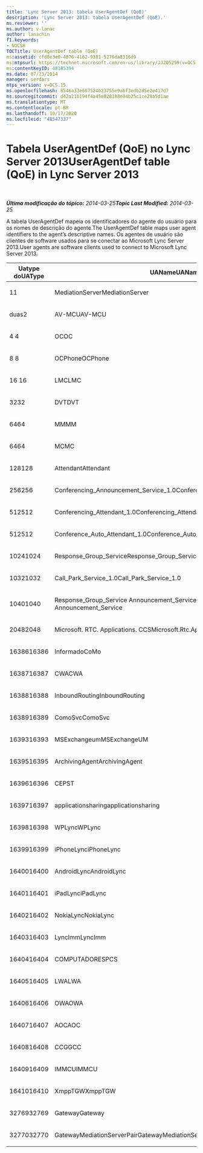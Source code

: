 ```yaml
---
title: 'Lync Server 2013: tabela UserAgentDef (QoE)'
description: 'Lync Server 2013: tabela UserAgentDef (QoE).'
ms.reviewer: ''
ms.author: v-lanac
author: lanachin
f1.keywords:
- NOCSH
TOCTitle: UserAgentDef table (QoE)
ms:assetid: cfd8e3e0-4076-4162-9381-5276da8316d9
ms:mtpsurl: https://technet.microsoft.com/en-us/library/JJ205259(v=OCS.15)
ms:contentKeyID: 48185394
ms.date: 07/23/2014
manager: serdars
mtps_version: v=OCS.15
ms.openlocfilehash: 8546a33e607524b23755e9abf3edb2d5e2e417d7
ms.sourcegitcommit: d42a21b194f4a45e828188e04b25c1ce28a5d1ae
ms.translationtype: MT
ms.contentlocale: pt-BR
ms.lasthandoff: 10/17/2020
ms.locfileid: "48547337"
---
```

# <a name="useragentdef-table-qoe-in-lync-server-2013"></a><span data-ttu-id="b38fc-103">Tabela UserAgentDef (QoE) no Lync Server 2013</span><span class="sxs-lookup"><span data-stu-id="b38fc-103">UserAgentDef table (QoE) in Lync Server 2013</span></span>

<div data-xmlns="http://www.w3.org/1999/xhtml">

<div class="topic" data-xmlns="http://www.w3.org/1999/xhtml" data-msxsl="urn:schemas-microsoft-com:xslt" data-cs="https://msdn.microsoft.com/">

<div data-asp="https://msdn2.microsoft.com/asp">



</div>

<div id="mainSection">

<div id="mainBody">

<span> </span>

<span data-ttu-id="b38fc-104">_**Última modificação do tópico:** 2014-03-25_</span><span class="sxs-lookup"><span data-stu-id="b38fc-104">_**Topic Last Modified:** 2014-03-25_</span></span>

<span data-ttu-id="b38fc-105">A tabela UserAgentDef mapeia os identificadores do agente do usuário para os nomes de descrição do agente.</span><span class="sxs-lookup"><span data-stu-id="b38fc-105">The UserAgentDef table maps user agent identifiers to the agent’s descriptive names.</span></span> <span data-ttu-id="b38fc-106">Os agentes de usuário são clientes de software usados para se conectar ao Microsoft Lync Server 2013.</span><span class="sxs-lookup"><span data-stu-id="b38fc-106">User agents are software clients used to connect to Microsoft Lync Server 2013.</span></span>


<table>
<colgroup>
<col style="width: 33%" />
<col style="width: 33%" />
<col style="width: 33%" />
</colgroup>
<thead>
<tr class="header">
<th><span data-ttu-id="b38fc-107">Uatype do</span><span class="sxs-lookup"><span data-stu-id="b38fc-107">UAType</span></span></th>
<th><span data-ttu-id="b38fc-108">UAName</span><span class="sxs-lookup"><span data-stu-id="b38fc-108">UAName</span></span></th>
<th><span data-ttu-id="b38fc-109">UACategory</span><span class="sxs-lookup"><span data-stu-id="b38fc-109">UACategory</span></span></th>
</tr>
</thead>
<tbody>
<tr class="odd">
<td><p><span data-ttu-id="b38fc-110">1</span><span class="sxs-lookup"><span data-stu-id="b38fc-110">1</span></span></p></td>
<td><p><span data-ttu-id="b38fc-111">MediationServer</span><span class="sxs-lookup"><span data-stu-id="b38fc-111">MediationServer</span></span></p></td>
<td><p><span data-ttu-id="b38fc-112">MediationServer</span><span class="sxs-lookup"><span data-stu-id="b38fc-112">MediationServer</span></span></p></td>
</tr>
<tr class="even">
<td><p><span data-ttu-id="b38fc-113">duas</span><span class="sxs-lookup"><span data-stu-id="b38fc-113">2</span></span></p></td>
<td><p><span data-ttu-id="b38fc-114">AV-MCU</span><span class="sxs-lookup"><span data-stu-id="b38fc-114">AV-MCU</span></span></p></td>
<td><p><span data-ttu-id="b38fc-115">AV-MCU</span><span class="sxs-lookup"><span data-stu-id="b38fc-115">AV-MCU</span></span></p></td>
</tr>
<tr class="odd">
<td><p><span data-ttu-id="b38fc-116">4 </span><span class="sxs-lookup"><span data-stu-id="b38fc-116">4</span></span></p></td>
<td><p><span data-ttu-id="b38fc-117">OC</span><span class="sxs-lookup"><span data-stu-id="b38fc-117">OC</span></span></p></td>
<td><p><span data-ttu-id="b38fc-118">OC</span><span class="sxs-lookup"><span data-stu-id="b38fc-118">OC</span></span></p></td>
</tr>
<tr class="even">
<td><p><span data-ttu-id="b38fc-119">8 </span><span class="sxs-lookup"><span data-stu-id="b38fc-119">8</span></span></p></td>
<td><p><span data-ttu-id="b38fc-120">OCPhone</span><span class="sxs-lookup"><span data-stu-id="b38fc-120">OCPhone</span></span></p></td>
<td><p><span data-ttu-id="b38fc-121">OCPhone</span><span class="sxs-lookup"><span data-stu-id="b38fc-121">OCPhone</span></span></p></td>
</tr>
<tr class="odd">
<td><p><span data-ttu-id="b38fc-122">16 </span><span class="sxs-lookup"><span data-stu-id="b38fc-122">16</span></span></p></td>
<td><p><span data-ttu-id="b38fc-123">LMC</span><span class="sxs-lookup"><span data-stu-id="b38fc-123">LMC</span></span></p></td>
<td><p><span data-ttu-id="b38fc-124">LMC</span><span class="sxs-lookup"><span data-stu-id="b38fc-124">LMC</span></span></p></td>
</tr>
<tr class="even">
<td><p><span data-ttu-id="b38fc-125">32</span><span class="sxs-lookup"><span data-stu-id="b38fc-125">32</span></span></p></td>
<td><p><span data-ttu-id="b38fc-126">DVT</span><span class="sxs-lookup"><span data-stu-id="b38fc-126">DVT</span></span></p></td>
<td><p><span data-ttu-id="b38fc-127">DVT</span><span class="sxs-lookup"><span data-stu-id="b38fc-127">DVT</span></span></p></td>
</tr>
<tr class="odd">
<td><p><span data-ttu-id="b38fc-128">64</span><span class="sxs-lookup"><span data-stu-id="b38fc-128">64</span></span></p></td>
<td><p><span data-ttu-id="b38fc-129">MM</span><span class="sxs-lookup"><span data-stu-id="b38fc-129">MM</span></span></p></td>
<td><p><span data-ttu-id="b38fc-130">MM</span><span class="sxs-lookup"><span data-stu-id="b38fc-130">MM</span></span></p></td>
</tr>
<tr class="even">
<td><p><span data-ttu-id="b38fc-131">64</span><span class="sxs-lookup"><span data-stu-id="b38fc-131">64</span></span></p></td>
<td><p><span data-ttu-id="b38fc-132">MC</span><span class="sxs-lookup"><span data-stu-id="b38fc-132">MC</span></span></p></td>
<td><p><span data-ttu-id="b38fc-133">MM</span><span class="sxs-lookup"><span data-stu-id="b38fc-133">MM</span></span></p></td>
</tr>
<tr class="odd">
<td><p><span data-ttu-id="b38fc-134">128</span><span class="sxs-lookup"><span data-stu-id="b38fc-134">128</span></span></p></td>
<td><p><span data-ttu-id="b38fc-135">Attendant</span><span class="sxs-lookup"><span data-stu-id="b38fc-135">Attendant</span></span></p></td>
<td><p><span data-ttu-id="b38fc-136">Attendant</span><span class="sxs-lookup"><span data-stu-id="b38fc-136">Attendant</span></span></p></td>
</tr>
<tr class="even">
<td><p><span data-ttu-id="b38fc-137">256</span><span class="sxs-lookup"><span data-stu-id="b38fc-137">256</span></span></p></td>
<td><p><span data-ttu-id="b38fc-138">Conferencing_Announcement_Service_1.0</span><span class="sxs-lookup"><span data-stu-id="b38fc-138">Conferencing_Announcement_Service_1.0</span></span></p></td>
<td><p><span data-ttu-id="b38fc-139">CA</span><span class="sxs-lookup"><span data-stu-id="b38fc-139">CAS</span></span></p></td>
</tr>
<tr class="odd">
<td><p><span data-ttu-id="b38fc-140">512</span><span class="sxs-lookup"><span data-stu-id="b38fc-140">512</span></span></p></td>
<td><p><span data-ttu-id="b38fc-141">Conferencing_Attendant_1.0</span><span class="sxs-lookup"><span data-stu-id="b38fc-141">Conferencing_Attendant_1.0</span></span></p></td>
<td><p><span data-ttu-id="b38fc-142">CAA</span><span class="sxs-lookup"><span data-stu-id="b38fc-142">CAA</span></span></p></td>
</tr>
<tr class="even">
<td><p><span data-ttu-id="b38fc-143">512</span><span class="sxs-lookup"><span data-stu-id="b38fc-143">512</span></span></p></td>
<td><p><span data-ttu-id="b38fc-144">Conference_Auto_Attendant_1.0</span><span class="sxs-lookup"><span data-stu-id="b38fc-144">Conference_Auto_Attendant_1.0</span></span></p></td>
<td><p><span data-ttu-id="b38fc-145">CAA</span><span class="sxs-lookup"><span data-stu-id="b38fc-145">CAA</span></span></p></td>
</tr>
<tr class="odd">
<td><p><span data-ttu-id="b38fc-146">1024</span><span class="sxs-lookup"><span data-stu-id="b38fc-146">1024</span></span></p></td>
<td><p><span data-ttu-id="b38fc-147">Response_Group_Service</span><span class="sxs-lookup"><span data-stu-id="b38fc-147">Response_Group_Service</span></span></p></td>
<td><p><span data-ttu-id="b38fc-148">RGS</span><span class="sxs-lookup"><span data-stu-id="b38fc-148">RGS</span></span></p></td>
</tr>
<tr class="even">
<td><p><span data-ttu-id="b38fc-149">1032</span><span class="sxs-lookup"><span data-stu-id="b38fc-149">1032</span></span></p></td>
<td><p><span data-ttu-id="b38fc-150">Call_Park_Service_1.0</span><span class="sxs-lookup"><span data-stu-id="b38fc-150">Call_Park_Service_1.0</span></span></p></td>
<td><p><span data-ttu-id="b38fc-151">CPS</span><span class="sxs-lookup"><span data-stu-id="b38fc-151">CPS</span></span></p></td>
</tr>
<tr class="odd">
<td><p><span data-ttu-id="b38fc-152">1040</span><span class="sxs-lookup"><span data-stu-id="b38fc-152">1040</span></span></p></td>
<td><p><span data-ttu-id="b38fc-153">Response_Group_Service Announcement_Service</span><span class="sxs-lookup"><span data-stu-id="b38fc-153">Response_Group_Service Announcement_Service</span></span></p></td>
<td><p><span data-ttu-id="b38fc-154">AS</span><span class="sxs-lookup"><span data-stu-id="b38fc-154">AS</span></span></p></td>
</tr>
<tr class="even">
<td><p><span data-ttu-id="b38fc-155">2048</span><span class="sxs-lookup"><span data-stu-id="b38fc-155">2048</span></span></p></td>
<td><p><span data-ttu-id="b38fc-156">Microsoft. RTC. Applications. CCS</span><span class="sxs-lookup"><span data-stu-id="b38fc-156">Microsoft.Rtc.Applications.Ccs</span></span></p></td>
<td><p><span data-ttu-id="b38fc-157">CCS</span><span class="sxs-lookup"><span data-stu-id="b38fc-157">CCS</span></span></p></td>
</tr>
<tr class="odd">
<td><p><span data-ttu-id="b38fc-158">16386</span><span class="sxs-lookup"><span data-stu-id="b38fc-158">16386</span></span></p></td>
<td><p><span data-ttu-id="b38fc-159">Informado</span><span class="sxs-lookup"><span data-stu-id="b38fc-159">CoMo</span></span></p></td>
<td><p><span data-ttu-id="b38fc-160">Informado</span><span class="sxs-lookup"><span data-stu-id="b38fc-160">CoMo</span></span></p></td>
</tr>
<tr class="even">
<td><p><span data-ttu-id="b38fc-161">16387</span><span class="sxs-lookup"><span data-stu-id="b38fc-161">16387</span></span></p></td>
<td><p><span data-ttu-id="b38fc-162">CWA</span><span class="sxs-lookup"><span data-stu-id="b38fc-162">CWA</span></span></p></td>
<td><p><span data-ttu-id="b38fc-163">CWA</span><span class="sxs-lookup"><span data-stu-id="b38fc-163">CWA</span></span></p></td>
</tr>
<tr class="odd">
<td><p><span data-ttu-id="b38fc-164">16388</span><span class="sxs-lookup"><span data-stu-id="b38fc-164">16388</span></span></p></td>
<td><p><span data-ttu-id="b38fc-165">InboundRouting</span><span class="sxs-lookup"><span data-stu-id="b38fc-165">InboundRouting</span></span></p></td>
<td><p><span data-ttu-id="b38fc-166">InboundRouting</span><span class="sxs-lookup"><span data-stu-id="b38fc-166">InboundRouting</span></span></p></td>
</tr>
<tr class="even">
<td><p><span data-ttu-id="b38fc-167">16389</span><span class="sxs-lookup"><span data-stu-id="b38fc-167">16389</span></span></p></td>
<td><p><span data-ttu-id="b38fc-168">ComoSvc</span><span class="sxs-lookup"><span data-stu-id="b38fc-168">ComoSvc</span></span></p></td>
<td><p><span data-ttu-id="b38fc-169">ComoSvc</span><span class="sxs-lookup"><span data-stu-id="b38fc-169">ComoSvc</span></span></p></td>
</tr>
<tr class="odd">
<td><p><span data-ttu-id="b38fc-170">16393</span><span class="sxs-lookup"><span data-stu-id="b38fc-170">16393</span></span></p></td>
<td><p><span data-ttu-id="b38fc-171">MSExchangeum</span><span class="sxs-lookup"><span data-stu-id="b38fc-171">MSExchangeUM</span></span></p></td>
<td><p><span data-ttu-id="b38fc-172">ExUM</span><span class="sxs-lookup"><span data-stu-id="b38fc-172">ExUM</span></span></p></td>
</tr>
<tr class="even">
<td><p><span data-ttu-id="b38fc-173">16395</span><span class="sxs-lookup"><span data-stu-id="b38fc-173">16395</span></span></p></td>
<td><p><span data-ttu-id="b38fc-174">ArchivingAgent</span><span class="sxs-lookup"><span data-stu-id="b38fc-174">ArchivingAgent</span></span></p></td>
<td><p><span data-ttu-id="b38fc-175">ARCHAGENT</span><span class="sxs-lookup"><span data-stu-id="b38fc-175">ARCHAGENT</span></span></p></td>
</tr>
<tr class="odd">
<td><p><span data-ttu-id="b38fc-176">16396</span><span class="sxs-lookup"><span data-stu-id="b38fc-176">16396</span></span></p></td>
<td><p><span data-ttu-id="b38fc-177">CEP</span><span class="sxs-lookup"><span data-stu-id="b38fc-177">ST</span></span></p></td>
<td><p><span data-ttu-id="b38fc-178">CEP</span><span class="sxs-lookup"><span data-stu-id="b38fc-178">ST</span></span></p></td>
</tr>
<tr class="even">
<td><p><span data-ttu-id="b38fc-179">16397</span><span class="sxs-lookup"><span data-stu-id="b38fc-179">16397</span></span></p></td>
<td><p><span data-ttu-id="b38fc-180">applicationsharing</span><span class="sxs-lookup"><span data-stu-id="b38fc-180">applicationsharing</span></span></p></td>
<td><p><span data-ttu-id="b38fc-181">ASMCU</span><span class="sxs-lookup"><span data-stu-id="b38fc-181">ASMCU</span></span></p></td>
</tr>
<tr class="odd">
<td><p><span data-ttu-id="b38fc-182">16398</span><span class="sxs-lookup"><span data-stu-id="b38fc-182">16398</span></span></p></td>
<td><p><span data-ttu-id="b38fc-183">WPLync</span><span class="sxs-lookup"><span data-stu-id="b38fc-183">WPLync</span></span></p></td>
<td><p><span data-ttu-id="b38fc-184">WPLync</span><span class="sxs-lookup"><span data-stu-id="b38fc-184">WPLync</span></span></p></td>
</tr>
<tr class="even">
<td><p><span data-ttu-id="b38fc-185">16399</span><span class="sxs-lookup"><span data-stu-id="b38fc-185">16399</span></span></p></td>
<td><p><span data-ttu-id="b38fc-186">iPhoneLync</span><span class="sxs-lookup"><span data-stu-id="b38fc-186">iPhoneLync</span></span></p></td>
<td><p><span data-ttu-id="b38fc-187">iPhoneLync</span><span class="sxs-lookup"><span data-stu-id="b38fc-187">iPhoneLync</span></span></p></td>
</tr>
<tr class="odd">
<td><p><span data-ttu-id="b38fc-188">16400</span><span class="sxs-lookup"><span data-stu-id="b38fc-188">16400</span></span></p></td>
<td><p><span data-ttu-id="b38fc-189">AndroidLync</span><span class="sxs-lookup"><span data-stu-id="b38fc-189">AndroidLync</span></span></p></td>
<td><p><span data-ttu-id="b38fc-190">AndroidLync</span><span class="sxs-lookup"><span data-stu-id="b38fc-190">AndroidLync</span></span></p></td>
</tr>
<tr class="even">
<td><p><span data-ttu-id="b38fc-191">16401</span><span class="sxs-lookup"><span data-stu-id="b38fc-191">16401</span></span></p></td>
<td><p><span data-ttu-id="b38fc-192">iPadLync</span><span class="sxs-lookup"><span data-stu-id="b38fc-192">iPadLync</span></span></p></td>
<td><p><span data-ttu-id="b38fc-193">iPadLync</span><span class="sxs-lookup"><span data-stu-id="b38fc-193">iPadLync</span></span></p></td>
</tr>
<tr class="odd">
<td><p><span data-ttu-id="b38fc-194">16402</span><span class="sxs-lookup"><span data-stu-id="b38fc-194">16402</span></span></p></td>
<td><p><span data-ttu-id="b38fc-195">NokiaLync</span><span class="sxs-lookup"><span data-stu-id="b38fc-195">NokiaLync</span></span></p></td>
<td><p><span data-ttu-id="b38fc-196">NokiaLync</span><span class="sxs-lookup"><span data-stu-id="b38fc-196">NokiaLync</span></span></p></td>
</tr>
<tr class="even">
<td><p><span data-ttu-id="b38fc-197">16403</span><span class="sxs-lookup"><span data-stu-id="b38fc-197">16403</span></span></p></td>
<td><p><span data-ttu-id="b38fc-198">LyncImm</span><span class="sxs-lookup"><span data-stu-id="b38fc-198">LyncImm</span></span></p></td>
<td><p><span data-ttu-id="b38fc-199">LyncImm</span><span class="sxs-lookup"><span data-stu-id="b38fc-199">LyncImm</span></span></p></td>
</tr>
<tr class="odd">
<td><p><span data-ttu-id="b38fc-200">16404</span><span class="sxs-lookup"><span data-stu-id="b38fc-200">16404</span></span></p></td>
<td><p><span data-ttu-id="b38fc-201">COMPUTADORES</span><span class="sxs-lookup"><span data-stu-id="b38fc-201">PCS</span></span></p></td>
<td><p><span data-ttu-id="b38fc-202">COMPUTADORES</span><span class="sxs-lookup"><span data-stu-id="b38fc-202">PCS</span></span></p></td>
</tr>
<tr class="even">
<td><p><span data-ttu-id="b38fc-203">16405</span><span class="sxs-lookup"><span data-stu-id="b38fc-203">16405</span></span></p></td>
<td><p><span data-ttu-id="b38fc-204">LWA</span><span class="sxs-lookup"><span data-stu-id="b38fc-204">LWA</span></span></p></td>
<td><p><span data-ttu-id="b38fc-205">LWA</span><span class="sxs-lookup"><span data-stu-id="b38fc-205">LWA</span></span></p></td>
</tr>
<tr class="odd">
<td><p><span data-ttu-id="b38fc-206">16406</span><span class="sxs-lookup"><span data-stu-id="b38fc-206">16406</span></span></p></td>
<td><p><span data-ttu-id="b38fc-207">OWA</span><span class="sxs-lookup"><span data-stu-id="b38fc-207">OWA</span></span></p></td>
<td><p><span data-ttu-id="b38fc-208">OWA</span><span class="sxs-lookup"><span data-stu-id="b38fc-208">OWA</span></span></p></td>
</tr>
<tr class="even">
<td><p><span data-ttu-id="b38fc-209">16407</span><span class="sxs-lookup"><span data-stu-id="b38fc-209">16407</span></span></p></td>
<td><p><span data-ttu-id="b38fc-210">AOC</span><span class="sxs-lookup"><span data-stu-id="b38fc-210">AOC</span></span></p></td>
<td><p><span data-ttu-id="b38fc-211">AOC</span><span class="sxs-lookup"><span data-stu-id="b38fc-211">AOC</span></span></p></td>
</tr>
<tr class="odd">
<td><p><span data-ttu-id="b38fc-212">16408</span><span class="sxs-lookup"><span data-stu-id="b38fc-212">16408</span></span></p></td>
<td><p><span data-ttu-id="b38fc-213">CCG</span><span class="sxs-lookup"><span data-stu-id="b38fc-213">GCC</span></span></p></td>
<td><p><span data-ttu-id="b38fc-214">CCG</span><span class="sxs-lookup"><span data-stu-id="b38fc-214">GCC</span></span></p></td>
</tr>
<tr class="even">
<td><p><span data-ttu-id="b38fc-215">16409</span><span class="sxs-lookup"><span data-stu-id="b38fc-215">16409</span></span></p></td>
<td><p><span data-ttu-id="b38fc-216">IMMCU</span><span class="sxs-lookup"><span data-stu-id="b38fc-216">IMMCU</span></span></p></td>
<td><p><span data-ttu-id="b38fc-217">IMMCU</span><span class="sxs-lookup"><span data-stu-id="b38fc-217">IMMCU</span></span></p></td>
</tr>
<tr class="odd">
<td><p><span data-ttu-id="b38fc-218">16410</span><span class="sxs-lookup"><span data-stu-id="b38fc-218">16410</span></span></p></td>
<td><p><span data-ttu-id="b38fc-219">XmppTGW</span><span class="sxs-lookup"><span data-stu-id="b38fc-219">XmppTGW</span></span></p></td>
<td><p><span data-ttu-id="b38fc-220">XmppGateway</span><span class="sxs-lookup"><span data-stu-id="b38fc-220">XmppGateway</span></span></p></td>
</tr>
<tr class="even">
<td><p><span data-ttu-id="b38fc-221">32769</span><span class="sxs-lookup"><span data-stu-id="b38fc-221">32769</span></span></p></td>
<td><p><span data-ttu-id="b38fc-222">Gateway</span><span class="sxs-lookup"><span data-stu-id="b38fc-222">Gateway</span></span></p></td>
<td><p><span data-ttu-id="b38fc-223">Gateway</span><span class="sxs-lookup"><span data-stu-id="b38fc-223">Gateway</span></span></p></td>
</tr>
<tr class="odd">
<td><p><span data-ttu-id="b38fc-224">32770</span><span class="sxs-lookup"><span data-stu-id="b38fc-224">32770</span></span></p></td>
<td><p><span data-ttu-id="b38fc-225">GatewayMediationServerPair</span><span class="sxs-lookup"><span data-stu-id="b38fc-225">GatewayMediationServerPair</span></span></p></td>
<td><p><span data-ttu-id="b38fc-226">GatewayMediationServerPair</span><span class="sxs-lookup"><span data-stu-id="b38fc-226">GatewayMediationServerPair</span></span></p></td>
</tr>
</tbody>
</table>


</div>

<span> </span>

</div>

</div>

</div>

